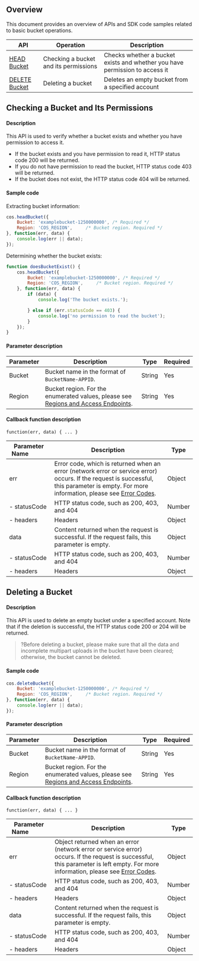 ## Overview

This document provides an overview of APIs and SDK code samples related to basic bucket operations.


| API | Operation |  Description |
| ------------------------------------------------------------ | ------------------ | ---------------------------------- |
| [HEAD Bucket](https://intl.cloud.tencent.com/document/product/436/7735) | Checking a bucket and its permissions | Checks whether a bucket exists and whether you have permission to access it |
| [DELETE Bucket](https://intl.cloud.tencent.com/document/product/436/7732) | Deleting a bucket | Deletes an empty bucket from a specified account |



## Checking a Bucket and Its Permissions

#### Description

This API is used to verify whether a bucket exists and whether you have permission to access it.

- If the bucket exists and you have permission to read it, HTTP status code 200 will be returned.
- If you do not have permission to read the bucket, HTTP status code 403 will be returned.
- If the bucket does not exist, the HTTP status code 404 will be returned.

#### Sample code

Extracting bucket information:

[//]: # (.cssg-snippet-head-bucket)
```js
cos.headBucket({
    Bucket: 'examplebucket-1250000000', /* Required */
    Region: 'COS_REGION',     /* Bucket region. Required */
}, function(err, data) {
    console.log(err || data);
});
```

Determining whether the bucket exists:

[//]: # (.cssg-snippet-head-bucket)
```js
function doesBucketExist() {
    cos.headBucket({
        Bucket: 'examplebucket-1250000000', /* Required */
        Region: 'COS_REGION',     /* Bucket region. Required */
    }, function(err, data) {
        if (data) {
            console.log('The bucket exists.');

        } else if (err.statusCode == 403) {
            console.log('no permission to read the bucket');
        }
    });
}
```

#### Parameter description

| Parameter | Description | Type | Required |
| ------ | ------------------------------------------------------------ | ------ | ---- |
| Bucket  | Bucket name in the format of `BucketName-APPID`. | String | Yes |
| Region | Bucket region. For the enumerated values, please see [Regions and Access Endpoints](https://intl.cloud.tencent.com/document/product/436/6224). | String | Yes |

#### Callback function description

```
function(err, data) { ... }
```

| Parameter Name&nbsp;&nbsp;&nbsp;&nbsp;&nbsp;&nbsp;&nbsp;&nbsp;&nbsp;&nbsp;&nbsp; | Description                                                     | Type   |
| ------------------------------------------------------------ | ------------------------------------------------------------ | ------ |
| err | Error code, which is returned when an error (network error or service error) occurs. If the request is successful, this parameter is empty. For more information, please see [Error Codes](https://intl.cloud.tencent.com/document/product/436/7730). | Object |
| - statusCode | HTTP status code, such as 200, 403, and 404 | Number |
| - headers | Headers | Object |
| data | Content returned when the request is successful. If the request fails, this parameter is empty. | Object |
| - statusCode | HTTP status code, such as 200, 403, and 404 | Number |
| - headers | Headers | Object |

## Deleting a Bucket

#### Description

This API is used to delete an empty bucket under a specified account. Note that if the deletion is successful, the HTTP status code 200 or 204 will be returned.

> ?Before deleting a bucket, please make sure that all the data and incomplete multipart uploads in the bucket have been cleared; otherwise, the bucket cannot be deleted.

#### Sample code

[//]: # (.cssg-snippet-delete-bucket)
```js
cos.deleteBucket({
    Bucket: 'examplebucket-1250000000', /* Required */
    Region: 'COS_REGION',     /* Bucket region. Required */
}, function(err, data) {
    console.log(err || data);
});
```

#### Parameter description

| Parameter | Description | Type | Required |
| ------ | ------------------------------------------------------------ | ------ | ---- |
| Bucket  | Bucket name in the format of `BucketName-APPID`. | String | Yes |
| Region | Bucket region. For the enumerated values, please see [Regions and Access Endpoints](https://intl.cloud.tencent.com/document/product/436/6224). | String | Yes |

#### Callback function description

```
function(err, data) { ... }
```

| Parameter Name&nbsp;&nbsp;&nbsp;&nbsp;&nbsp;&nbsp;&nbsp;&nbsp;&nbsp;&nbsp;&nbsp; | Description                                                     | Type   |
| ------------------------------------------------------------ | ------------------------------------------------------------ | ------ |
| err | Object returned when an error (network error or service error) occurs. If the request is successful, this parameter is left empty. For more information, please see [Error Codes](https://intl.cloud.tencent.com/document/product/436/7730). | Object |
| - statusCode | HTTP status code, such as 200, 403, and 404 | Number |
| - headers | Headers | Object |
| data | Content returned when the request is successful. If the request fails, this parameter is empty. | Object |
| - statusCode | HTTP status code, such as 200, 403, and 404 | Number |
| - headers | Headers | Object |

